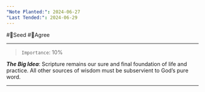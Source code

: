 ```yaml
---
"Note Planted:": 2024-06-27
"Last Tended:": 2024-06-29
---
```

#🌱Seed  #🙂Agree
****
>`Importance`: 10%
 
***The Big Idea***: Scripture remains our sure and final foundation of life and practice. All other sources of wisdom must be subservient to God’s pure word. 

* * *